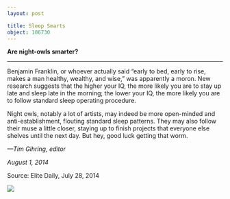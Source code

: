 ```yaml
---
layout: post

title: Sleep Smarts
object: 106730
---
```

**Are night-owls smarter?**

****

Benjamin Franklin, or whoever actually said “early to bed, early to rise, makes a man healthy, wealthy, and wise,” was apparently a moron. New research suggests that the higher your IQ, the more likely you are to stay up late and sleep late in the morning; the lower your IQ, the more likely you are to follow standard sleep operating procedure.

Night owls, notably a lot of artists, may indeed be more open-minded and anti-establishment, flouting standard sleep patterns. They may also follow their muse a little closer, staying up to finish projects that everyone else shelves until the next day. But hey, good luck getting that worm.

*—Tim Gihring, editor*

*August 1, 2014*

Source: Elite Daily, July 28, 2014

![]({{siteurl.base}}/images/14-08-01_2008.79_SleepSmartsEDIT-1.jpg)
